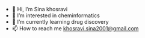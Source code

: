 - 👋 Hi, I’m Sina khosravi
- 👀 I’m interested in cheminformatics
- 🌱 I’m currently learning drug discovery
- 📫 How to reach me khosravi.sina2001@gmail.com

<!---
khosravisina/khosravisina is a ✨ special ✨ repository because its `README.md` (this file) appears on your GitHub profile.
You can click the Preview link to take a look at your changes.
--->
